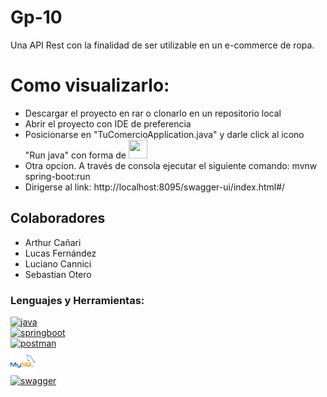 # Gp-10

Una API Rest con la finalidad de ser utilizable en un e-commerce de ropa.

# Como visualizarlo:
- Descargar el proyecto en rar o clonarlo en un repositorio local
- Abrir el proyecto con IDE de preferencia
- Posicionarse en "TuComercioApplication.java" y darle click al icono "Run java" con forma de <a> <img src="https://cdn3.iconfinder.com/data/icons/iconic-1/32/play_alt-512.png"  width="30" height="30"/> </a>
- Otra opcion. A través de consola ejecutar el siguiente comando: mvnw spring-boot:run
- Dirigerse al link: http://localhost:8095/swagger-ui/index.html#/

## Colaboradores

- Arthur Cañari
- Lucas Fernández
- Luciano Cannici
- Sebastian Otero

### Lenguajes y Herramientas:
<p align="left">
  
  <a href="https://docs.oracle.com/en/java/" target="_blank" rel="noreferrer"> <img src="https://logolook.net/wp-content/uploads/2022/11/Java-Logo.png" alt="java" width="40" height="40"/> </a>    
  <a href="https://docs.spring.io/spring-boot/index.html" target="_blank" rel="noreferrer"> <img src="https://bgasparotto.com/wp-content/uploads/2017/12/spring-boot-logo.png" alt="springboot" width="40" height="40"/> </a>  
  <a href="https://postman.com" target="_blank" rel="noreferrer"> <img src="https://www.vectorlogo.zone/logos/getpostman/getpostman-icon.svg" alt="postman" width="40" height="40"/> </a>  
  <a href="https://www.mysql.com/" target="_blank" rel="noreferrer"> <img src="https://raw.githubusercontent.com/devicons/devicon/master/icons/mysql/mysql-original-wordmark.svg" alt="mysql" width="40" height="40"/> </a>  
  <a href="https://swagger.io/" target="_blank" rel="noreferrer"> <img src="https://seeklogo.com/images/S/swaggerhub-logo-52BE4455D6-seeklogo.com.png" alt="swagger" width="40" height="40"/> </a>
  
</p>
